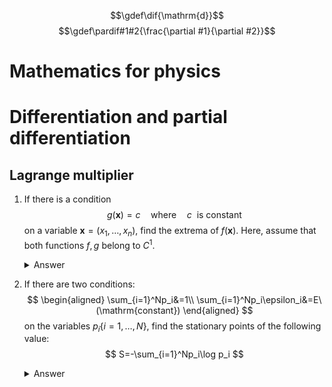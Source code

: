 $$\gdef\dif{\mathrm{d}}$$
$$\gdef\pardif#1#2{\frac{\partial #1}{\partial #2}}$$

<h1>Mathematics for physics<h1>

# Differentiation and partial differentiation
## Lagrange multiplier
1. If there is a condition 
    $$
      g(\bm{x})=c\mathrm{\quad where\quad}c\mathrm{\ \ is\ constant}
    $$ on a variable $\bm{x} = (x_1,\ldots, x_n)$, find the extrema of $f(\bm{x})$. Here, assume that both functions $f, g$ belong to $C^1$. 
    <details>
      <summary>Answer</summary>
      
      Under the condition $g(\bm{x})$, a infinitely small variations in variables $\dif \bm{x}$ satisfies equation:
      $$
        \nabla g(\bm{x})\cdot\dif\bm{x} = \sum_{i=1}^n\pardif{g}{x_i}\dif x_i = 0
      $$ so the change in $f$ with respect to these variations in variables can be describe as follows:
      $$
        \begin{aligned}
          \dif f &= \nabla f\cdot\dif\bm{x}\\
          &=\sum_{i=1}^{n}\pardif{f}{x_i}\dif x_i\\
          &=\sum_{i=1}^{n-1}\pardif{f}{x_i}\dif x_i + \pardif{f}{x_n}\left(\pardif{g}{x_n}\right)^{-1}\sum_{i=1}^{n-1}\pardif{g}{x_i}\dif x_i\\
          &=\sum_{i=1}^{n-1}\left(\pardif{f}{x_i} + \lambda\pardif{g}{x_i}\right)\dif x_i
        \end{aligned}
      $$ where $\lambda = \pardif{f}{x_n}\left(\pardif{g}{x_n}\right)^{-1}$. Since $\dif f=0$ on the constrained extrema of $f$ for the arbitrary infinitesimal variations $\dif x_1,\ldots ,\dif x_{n-1}$, the coefficients of $\dif x_i (i=1,\ldots, n-1)$ must be zero:
      $$
        \pardif{f}{x_i} + \lambda\pardif{g}{x_i} = 0\mathrm{\quad for\quad}x=1,\ldots,n-1
      $$ From the definition of $\lambda$, this equation holds for all $i$ between $1$ and $n$ inclusive.

      Therefore, the extrema of a function $f(\bm{x})$ subject to constraints $g(\bm{x}) = c$ can be obtained by solving the extrema problem for $\tilde{f} = f - \lambda g$.
    </details>


2. If there are two conditions:
    $$
      \begin{aligned}
        \sum_{i=1}^Np_i&=1\\
        \sum_{i=1}^Np_i\epsilon_i&=E\ (\mathrm{constant})
      \end{aligned}
    $$ on the variables $p_i \{i=1,\ldots,N\}$, find the stationary points of the following value:
    $$
      S=-\sum_{i=1}^Np_i\log p_i
    $$
    <details>
      <summary>Answer</summary>

      Let $\tilde{f}$ be 
      $$
        \tilde{f} = -\sum_{i=1}^Np_i\log p_i-\alpha\sum_{i=1}^Np_i -\beta\sum_{i=1}^Np_i\epsilon_i
      $$ where $\alpha, \beta$ are the Lagrange multipliers. At the stationary points,
      $$
        \pardif{\tilde{f}}{p_i} = 0
      $$ and then
      $$
        -\log p_i - 1 - \alpha -\beta\epsilon_i = 0
      $$ threfore
      $$
        p_i = e^{-\alpha - 1} e^{-\beta\epsilon_i}
      $$
      By determining $\alpha$ based on the first condition, we obtain
      $$
        p_i = \frac{e^{-\beta\epsilon_i}}{\sum_{i=1}^Ne^{-\beta\epsilon_i}}
      $$ $\beta$ can be determined based on the second condition
      $$
        \frac{\sum_{i=1}^N\epsilon_ie^{-\beta\epsilon}}{\sum_{i=1}^Ne^{-\beta\epsilon}} = E
      $$
    </details>



<!--
<details open>
  <summary>Answer</summary>
  
</details>
-->
